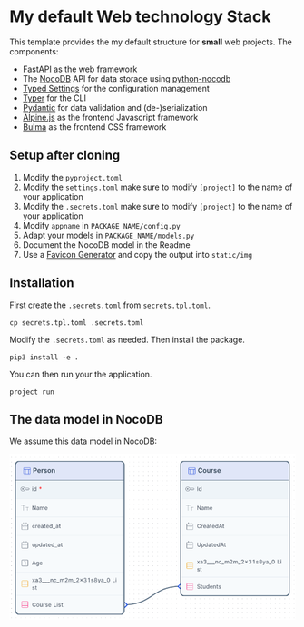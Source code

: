 # My default Web technology Stack

This template provides the my default structure for **small** web projects. The components:

- [FastAPI](https://fastapi.tiangolo.com/) as the web framework
- The [NocoDB]() API for data storage using [python-nocodb](https://github.com/ElChicoDePython/python-nocodb)
- [Typed Settings](https://typed-settings.readthedocs.io) for the configuration management
- [Typer](https://typer.tiangolo.com/) for the CLI
- [Pydantic](https://docs.pydantic.dev) for data validation and (de-)serialization
- [Alpine.js](https://alpinejs.dev/) as the frontend Javascript framework
- [Bulma](https://bulma.io/) as the frontend CSS framework


## Setup after cloning

1. Modify the `pyproject.toml`
2. Modify the `settings.toml` make sure to modify `[project]` to the name of your application
2. Modify the `.secrets.toml` make sure to modify `[project]` to the name of your application
4. Modify `appname` in `PACKAGE_NAME/config.py`
5. Adapt your models in `PACKAGE_NAME/models.py`
6. Document the NocoDB model in the Readme
7. Use a [Favicon Generator](https://realfavicongenerator.net/) and copy the output into `static/img`


## Installation

First create the `.secrets.toml` from `secrets.tpl.toml`.

```
cp secrets.tpl.toml .secrets.toml
```

Modify the `.secrets.toml` as needed. Then install the package.

```
pip3 install -e .
```

You can then run your the application.

```
project run
```


## The data model in NocoDB

We assume this data model in NocoDB:

![ERD Diagram](misc/erd.png)